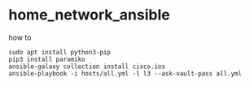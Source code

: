 # home_network_ansible

how to
```shell
sudo apt install python3-pip
pip3 install paramiko
ansible-galaxy collection install cisco.ios
ansible-playbook -i hosts/all.yml -l l3 --ask-vault-pass all.yml
```


